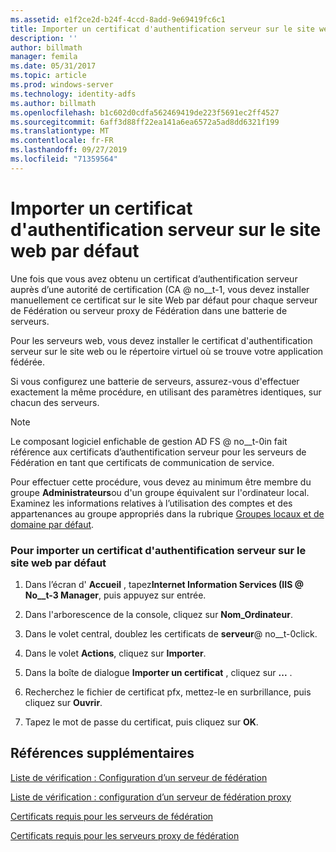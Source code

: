 ```yaml
---
ms.assetid: e1f2ce2d-b24f-4ccd-8add-9e69419fc6c1
title: Importer un certificat d'authentification serveur sur le site web par défaut
description: ''
author: billmath
manager: femila
ms.date: 05/31/2017
ms.topic: article
ms.prod: windows-server
ms.technology: identity-adfs
ms.author: billmath
ms.openlocfilehash: b1c602d0cdfa562469419de223f5691ec2ff4527
ms.sourcegitcommit: 6aff3d88ff22ea141a6ea6572a5ad8dd6321f199
ms.translationtype: MT
ms.contentlocale: fr-FR
ms.lasthandoff: 09/27/2019
ms.locfileid: "71359564"
---
```

# <a name="import-a-server-authentication-certificate-to-the-default-web-site"></a>Importer un certificat d'authentification serveur sur le site web par défaut

Une fois que vous avez obtenu un certificat d’authentification serveur auprès d’une autorité de certification \(CA @ no__t-1, vous devez installer manuellement ce certificat sur le site Web par défaut pour chaque serveur de Fédération ou serveur proxy de Fédération dans une batterie de serveurs.  
  
Pour les serveurs web, vous devez installer le certificat d'authentification serveur sur le site web ou le répertoire virtuel où se trouve votre application fédérée.  
  
Si vous configurez une batterie de serveurs, assurez-vous d'effectuer exactement la même procédure, en utilisant des paramètres identiques, sur chacun des serveurs.  
  
> [!NOTE]  
> Le composant logiciel enfichable de gestion AD FS @ no__t-0in fait référence aux certificats d’authentification serveur pour les serveurs de Fédération en tant que certificats de communication de service.  
  
Pour effectuer cette procédure, vous devez au minimum être membre du groupe **Administrateurs**ou d'un groupe équivalent sur l'ordinateur local.  Examinez les informations relatives à l’utilisation des comptes et des appartenances au groupe appropriés dans la rubrique [Groupes locaux et de domaine par défaut](https://go.microsoft.com/fwlink/?LinkId=83477).   
  
### <a name="to-import-a-server-authentication-certificate-to-the-default-web-site"></a>Pour importer un certificat d'authentification serveur sur le site web par défaut  
  
1.  Dans l’écran d' **Accueil** , tapez**Internet Information Services \(IIS @ No__t-3 Manager**, puis appuyez sur entrée.  
  
2.  Dans l'arborescence de la console, cliquez sur **Nom_Ordinateur**.  
  
3.  Dans le volet central, doublez les certificats de **serveur**@ no__t-0click.  
  
4.  Dans le volet **Actions**, cliquez sur **Importer**.  
  
5.  Dans la boîte de dialogue **Importer un certificat** , cliquez sur **...** .  
  
6.  Recherchez le fichier de certificat pfx, mettez-le en surbrillance, puis cliquez sur **Ouvrir**.  
  
7.  Tapez le mot de passe du certificat, puis cliquez sur **OK**.  
  
## <a name="additional-references"></a>Références supplémentaires  
[Liste de vérification : Configuration d’un serveur de fédération](Checklist--Setting-Up-a-Federation-Server.md)  
  
[Liste de vérification : configuration d’un serveur de fédération proxy](Checklist--Setting-Up-a-Federation-Server-Proxy.md)  
  
[Certificats requis pour les serveurs de fédération](https://technet.microsoft.com/library/dd807040.aspx)  
  
[Certificats requis pour les serveurs proxy de fédération](https://technet.microsoft.com/library/dd807054.aspx)  
   
  

